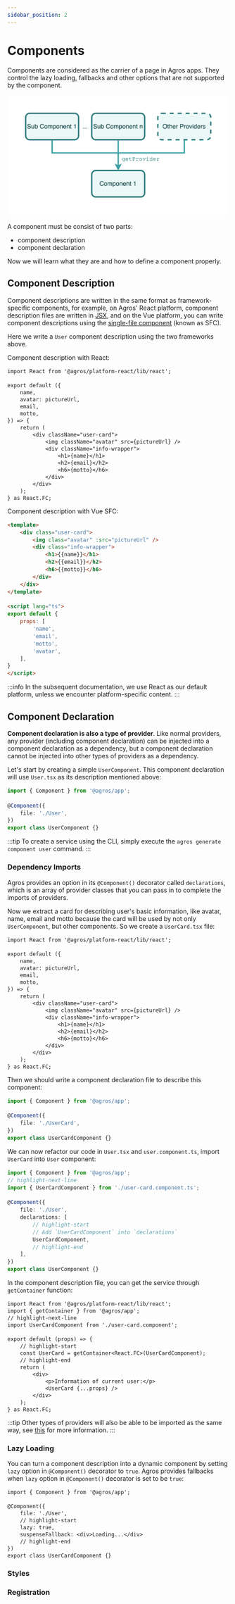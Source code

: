 ```yaml
---
sidebar_position: 2
---
```


# Components

Components are considered as the carrier of a page in Agros apps. They control the lazy loading, fallbacks and other options that are not supported by the component.

![components](/img/components.png)

A component must be consist of two parts:

- component description
- component declaration

Now we will learn what they are and how to define a component properly.

## Component Description

Component descriptions are written in the same format as framework-specific components, for example, on Agros' React platform, component description files are written in [JSX](https://reactjs.org/docs/introducing-jsx.html#gatsby-focus-wrapper), and on the Vue platform, you can write component descriptions using the [single-file component](https://vuejs.org/guide/scaling-up/sfc.html) (known as SFC).

Here we write a `User` component description using the two frameworks above.

Component description with React:

```tsx title=User.tsx
import React from '@agros/platform-react/lib/react';

export default ({
    name,
    avatar: pictureUrl,
    email,
    motto,
}) => {
    return (
        <div className="user-card">
            <img className="avatar" src={pictureUrl} />
            <div className="info-wrapper">
                <h1>{name}</h1>
                <h2>{email}</h2>
                <h6>{motto}</h6>
            </div>
        </div>
    );
} as React.FC;
```

Component description with Vue SFC:

```html title=User.vue
<template>
    <div class="user-card">
        <img class="avatar" :src="pictureUrl" />
        <div class="info-wrapper">
            <h1>{{name}}</h1>
            <h2>{{email}}</h2>
            <h6>{{motto}}</h6>
        </div>
    </div>
</template>

<script lang="ts">
export default {
    props: [
        'name',
        'email',
        'motto',
        'avatar',
    ],
}
</script>
```

:::info
In the subsequent documentation, we use React as our default platform, unless we encounter platform-specific content.
:::

## Component Declaration

**Component declaration is also a type of provider**. Like normal providers, any provider (including component declaration) can be injected into a component declaration as a dependency, but a component declaration cannot be injected into other types of providers as a dependency.

Let's start by creating a simple `UserComponent`. This component declaration will use `User.tsx` as its description mentioned above:

```ts title=user.component.ts
import { Component } from '@agros/app';

@Component({
    file: './User',
})
export class UserComponent {}
```

:::tip
To create a service using the CLI, simply execute the `agros generate component user` command.
:::

### Dependency Imports

Agros provides an option in its `@Component()` decorator called `declarations`, which is an array of provider classes that you can pass in to complete the imports of providers.

Now we extract a card for describing user's basic information, like avatar, name, email and motto because the card will be used by not only `UserComponent`, but other components. So we create a `UserCard.tsx` file:

```tsx title=UserCard.tsx
import React from '@agros/platform-react/lib/react';

export default ({
    name,
    avatar: pictureUrl,
    email,
    motto,
}) => {
    return (
        <div className="user-card">
            <img className="avatar" src={pictureUrl} />
            <div className="info-wrapper">
                <h1>{name}</h1>
                <h2>{email}</h2>
                <h6>{motto}</h6>
            </div>
        </div>
    );
} as React.FC;
```

Then we should write a component declaration file to describe this component:

```ts title=user-card.component.ts
import { Component } from '@agros/app';

@Component({
    file: './UserCard',
})
export class UserCardComponent {}
```

We can now refactor our code in `User.tsx` and `user.component.ts`, import `UserCard` into `User` component:

```ts title=user.component.ts
import { Component } from '@agros/app';
// highlight-next-line
import { UserCardComponent } from './user-card.component.ts';

@Component({
    file: './User',
    declarations: [
        // highlight-start
        // Add `UserCardComponent` into `declarations`
        UserCardComponent,
        // highlight-end
    ],
})
export class UserComponent {}
```

In the component description file, you can get the service through `getContainer` function:

```tsx title=User.tsx
import React from '@agros/platform-react/lib/react';
import { getContainer } from '@agros/app';
// highlight-next-line
import UserCardComponent from './user-card.component';

export default (props) => {
    // highlight-start
    const UserCard = getContainer<React.FC>(UserCardComponent);
    // highlight-end
    return (
        <div>
            <p>Information of current user:</p>
            <UserCard {...props} />
        </div>
    );
} as React.FC;
```

:::tip
Other types of providers will also be able to be imported as the same way, see [this](/docs/overview/providers#services) for more information.
:::

### Lazy Loading

You can turn a component description into a dynamic component by setting `lazy` option in `@Component()` decorator to `true`. Agros provides fallbacks when `lazy` option in `@Component()` decorator is set to be `true`:

```tsx title=user.component.tsx
import { Component } from '@agros/app';

@Component({
    file: './User',
    // highlight-start
    lazy: true,
    suspenseFallback: <div>Loading...</div>
    // highlight-end
})
export class UserCardComponent {}
```

### Styles

### Registration
